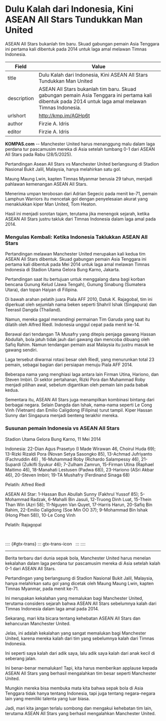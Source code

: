 # Dulu Kalah dari Indonesia, Kini ASEAN All Stars Tundukkan Man United

ASEAN All Stars bukanlah tim baru. Skuad gabungan pemain Asia Tenggara ini pertama kali dibentuk pada 2014 untuk laga amal melawan Timnas Indonesia.

| Field       | Value                                                       |
|-------------|-------------------------------------------------------------|
| title       | Dulu Kalah dari Indonesia, Kini ASEAN All Stars Tundukkan Man United |
| description | ASEAN All Stars bukanlah tim baru. Skuad gabungan pemain Asia Tenggara ini pertama kali dibentuk pada 2014 untuk laga amal melawan Timnas Indonesia. |
| urlshort    | http://kmp.im/AGHp6t |
| author      | Firzie A. Idris |
| editor      | Firzie A. Idris |

**KOMPAS.com** -- Manchester United harus menanggung malu dalam laga perdana tur pascamusim mereka di Asia setelah tumbang 0-1 dari ASEAN All Stars pada Rabu (28/5/2025).

Pertandingan Asean All Stars vs Manchester United berlangsung di Stadion Nasional Bukit Jalil, Malaysia, hanya melahirkan satu gol. 

Maung Maung Lwin, kapten Timnas Myanmar berusia 29 tahun, menjadi pahlawan kemenangan ASEAN All Stars. 

Menerima umpan terobosan dari Adrian Segecic pada menit ke-71, pemain Lamphun Warriors itu mencetak gol dengan penyelesaian akurat yang menaklukkan kiper Man United, Tom Heaton.

Hasil ini menjadi sorotan tajam, terutama jika menengok sejarah, ketika ASEAN All Stars justru takluk dari Timnas Indonesia dalam laga amal pada 2014.

### Mengulas Kembali: Ketika Indonesia Taklukkan ASEAN All Stars

Pertandingan melawan Manchester United merupakan kali kedua tim ASEAN All Stars dibentuk. Skuad gabungan pemain Asia Tenggara ini pertama kali dibentuk pada Mei 2014 untuk laga amal melawan Timnas Indonesia di Stadion Utama Gelora Bung Karno, Jakarta.

Pertandingan saat itu bertujuan untuk menggalang dana bagi korban bencana Gunung Kelud (Jawa Tengah), Gunung Sinabung (Sumatera Utara), dan topan Haiyan di Filipina.

Di bawah arahan pelatih juara Piala AFF 2010, Datuk K. Rajagobal, tim ini diperkuat oleh sejumlah nama beken seperti Shahril Ishak (Singapura) dan Teerasil Dangda (Thailand).

Namun, mereka gagal menandingi permainan Tim Garuda yang saat itu dilatih oleh Alfred Riedl. Indonesia unggul cepat pada menit ke-14.

Berawal dari tendangan TA Musafry yang ditepis penjaga gawang Hassan Abdullah, bola jatuh tidak jauh dari gawang dan mencoba dibuang oleh Safiq Rahim. Namun tendangan pemain asal Malaysia itu justru masuk ke gawang sendiri.

Laga tersebut diwarnai rotasi besar oleh Riedl, yang menurunkan total 23 pemain, sebagai bagian dari persiapan menuju Piala AFF 2014.

Beberapa nama yang menghiasi laga antara lain Firman Utina, Hariono, dan Steven Imbiri. Di sektor pertahanan, Rizki Pora dan Muhammad Roby menjadi pilihan awal, sebelum digantikan oleh pemain lain pada babak kedua.

Sementara itu, ASEAN All Stars juga menampilkan kombinasi bintang dari berbagai negara. Selain Dangda dan Ishak, nama-nama seperti Le Cong Vinh (Vietnam) dan Emilio Caligdong (Filipina) turut tampil. Kiper Hassan Sunny dari Singapura menjadi benteng terakhir mereka.

### Susunan pemain Indonesia vs ASEAN All Stars 

Stadion Utama Gelora Bung Karno, 11 Mei 2014

Indonesia: 22-Dian Agus Prasetyo (I Made Wirawan 46, Choirul Huda 69); 13-Rizki Rizaldi Pora (Novan Setya Sasongko 85), 13-Achmad Jufriyanto (Fachruddin 46) , 16-Muhammad Roby (Richardo Salampessy 46), 21-Supardi (Zulkifli Syukur 46); 7-Zulham Zamrun, 15-Firman Utina (Raphael Maitimo 46), 18-Manahati Lestusen (Padwa 68)), 23-Hariono (ASri Akbar 46), 20-Steven Imbiri; 19-TA Mushafry (Ferdinand Sinaga 68)

Pelatih: Alfred Riedl

ASEAN All Star: 1-Hassan Bun Abullah Sunny (Fakhrul Yussof 85); 5-Mohammad Radzak, 6-Mahalli Bin Jasuli, 12-Truong Dinh Luat, 15-Thein Than Win (Azri 58); 11-Nguyen Van Quyet, 17-Harris Harun, 20-Safiq Bin Rahim, 22-Emilio Caligdong (Soe Min OO 37); 9-Mohammad Bin Ishak (Hong Phen 58)), 10-Le Cong Vinh

Pelatih: Rajagopal

 

:::: {#gtx-trans}
::: gtx-trans-icon
 
:::
::::

---
Berita terbaru dari dunia sepak bola, Manchester United harus menelan kekalahan dalam laga perdana tur pascamusim mereka di Asia setelah kalah 0-1 dari ASEAN All Stars.

 Pertandingan yang berlangsung di Stadion Nasional Bukit Jalil, Malaysia, hanya melahirkan satu gol yang dicetak oleh Maung Maung Lwin, kapten Timnas Myanmar, pada menit ke-71.

 Ini merupakan kekalahan yang memalukan bagi Manchester United, terutama considers sejarah bahwa ASEAN All Stars sebelumnya kalah dari Timnas Indonesia dalam laga amal pada 2014.



Sekarang, mari kita bicara tentang kehebatan ASEAN All Stars dan kehancuran Manchester United.

 Jelas, ini adalah kekalahan yang sangat memalukan bagi Manchester United, karena mereka kalah dari tim yang sebelumnya kalah dari Timnas Indonesia.

 Ini seperti saya kalah dari adik saya, lalu adik saya kalah dari anak kecil di seberang jalan.

 Ini benar-benar memalukan! Tapi, kita harus memberikan applause kepada ASEAN All Stars yang berhasil mengalahkan tim besar seperti Manchester United.

 Mungkin mereka bisa membuka mata kita bahwa sepak bola di Asia Tenggara tidak hanya tentang Indonesia, tapi juga tentang negara-negara lain yang memiliki talenta yang luar biasa.

 Jadi, mari kita jangan terlalu sombong dan mengakui kehebatan tim lain, terutama ASEAN All Stars yang berhasil mengalahkan Manchester United.
